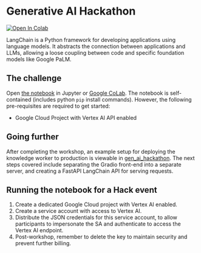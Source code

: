 # Generative AI Hackathon

<a target="_blank" href="https://colab.research.google.com/github/teamdatatonic/gen-ai-hackathon/blob/main/hackathon.ipynb">
  <img src="https://colab.research.google.com/assets/colab-badge.svg" alt="Open In Colab"/>
</a>

LangChain is a Python framework for developing applications using language models. 
It abstracts the connection between applications and LLMs, allowing a loose coupling between code and specific foundation models like Google PaLM.

## The challenge

Open [the notebook](hackathon.ipynb) in Jupyter or [Google CoLab](https://colab.research.google.com/github/teamdatatonic/gen-ai-hackathon/blob/main/hackathon.ipynb). 
The notebook is self-contained (includes python `pip` install commands).
However, the following pre-requisites are required to get started:

- Google Cloud Project with  Vertex AI API enabled

## Going further

After completing the workshop, an example setup for deploying the knowledge worker to production is viewable in [gen_ai_hackathon](gen_ai_hackathon). 
The next steps covered include separating the Gradio front-end into a separate server, and creating a FastAPI LangChain API for serving requests. 

## Running the notebook for a Hack event

1. Create a dedicated Google Cloud project with Vertex AI enabled.
2. Create a service account with access to Vertex AI.
3. Distribute the JSON credentials for this service account, to allow participants to impersonate the SA and authenticate to access the Vertex AI endpoint.
4. Post-workshop, remember to delete the key to maintain security and prevent further billing.